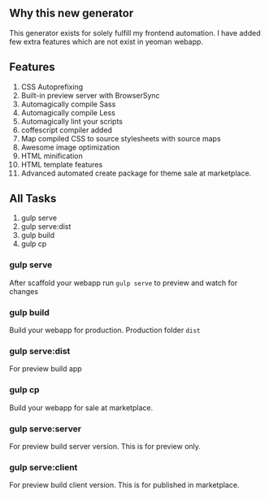 ## Why this new generator
This generator exists for solely fulfill my frontend automation. I have added few extra features which are not exist in yeoman webapp.  

## Features

 1. CSS Autoprefixing 
 2. Built-in preview server with BrowserSync
 3. Automagically compile Sass 
 4. Automagically compile Less
 5. Automagically lint your scripts 
 6. coffescript compiler added
 7. Map compiled CSS to source stylesheets with source maps
 8. Awesome image optimization
 9. HTML minification  
 10. HTML template features
 11. Advanced automated create package for theme sale at marketplace.

## All Tasks 

 1. gulp serve
 1. gulp serve:dist
 2. gulp build
 3. gulp cp

 
### gulp serve

After scaffold your webapp run `gulp serve` to preview and watch for changes

### gulp build

Build your webapp for production. Production folder `dist`

### gulp serve:dist

For preview build app

### gulp cp 

Build your webapp for sale at marketplace. 

### gulp serve:server

For preview build server version. This is for preview only.

### gulp serve:client

For preview build client version. This is for published in marketplace.

